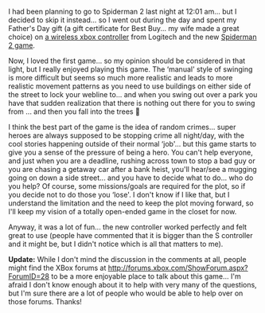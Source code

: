 I had been planning to go to Spiderman 2 last night at 12:01 am... but I decided to skip it instead... so I went out during the day and spent my Father's Day gift (a gift certificate for Best Buy... my wife made a great choice) on [a wireless xbox controller](http://www.logitech.com/index.cfm/products/details/US/EN,CRID=1581,CONTENTID=6110) from Logitech and the new [Spiderman 2 game](http://www.xbox.com/en-us/spiderman2/bethehero.htm).

Now, I loved the first game... so my opinion should be considered in that light, but I really enjoyed playing this game. The &#8216;manual' style of swinging is more difficult but seems so much more realistic and leads to more realistic movement patterns as you need to use buildings on either side of the street to lock your webline to... and when you swing out over a park you have that sudden realization that there is nothing out there for you to swing from ... and then you fall into the trees 🙂

I think the best part of the game is the idea of random crimes... super heroes are always supposed to be stopping crime all night/day, with the cool stories happening outside of their normal &#8216;job'... but this game starts to give you a sense of the pressure of being a hero. You can't help everyone, and just when you are a deadline, rushing across town to stop a bad guy or you are chasing a getaway car after a bank heist, you'll hear/see a mugging going on down a side street... and you have to decide what to do... who do you help? Of course, some missions/goals are required for the plot, so if you decide not to do those you &#8216;lose'. I don't know if I like that, but I understand the limitation and the need to keep the plot moving forward, so I'll keep my vision of a totally open-ended game in the closet for now.

Anyway, it was a lot of fun... the new controller worked perfectly and felt great to use (people have commented that it is bigger than the S controller and it might be, but I didn't notice which is all that matters to me).

**Update:** While I don't mind the discussion in the comments at all, people might find the XBox forums at <http://forums.xbox.com/ShowForum.aspx?ForumID=28> to be a more enjoyable place to talk about this game... I'm afraid I don't know enough about it to help with very many of the questions, but I'm sure there are a lot of people who would be able to help over on those forums. Thanks!

